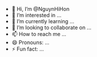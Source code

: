 - 👋 Hi, I’m @NguynHiHon
- 👀 I’m interested in ...
- 🌱 I’m currently learning ...
- 💞️ I’m looking to collaborate on ...
- 📫 How to reach me ...
- 😄 Pronouns: ...
- ⚡ Fun fact: ...

<!---
NguynHiHon/NguynHiHon is a ✨ special ✨ repository because its `README.md` (this file) appears on your GitHub profile.
You can click the Preview link to take a look at your changes.
--->
